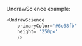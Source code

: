 UndrawScience example:
```js 
<UndrawScience
    primaryColor='#6c68fb'
    height= '250px'
    />
```
